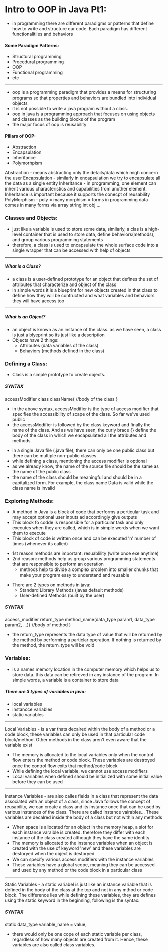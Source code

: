 # Intro to OOP in Java Pt1:
* in programming there are different paradigms or patterns that define 
    how to write and structure our code. Each paradigm has different functionalitiies and behaviors
#### Some Paradigm Patterns:
* Structural programming
* Procedural programming
* OOP
* Functional programming
* etc
***   
* oop is a programming paradigm that provides a means for structuring 
    programs so that properties and behaviors are bundled into individual objects
* it is not possible to write a java program without a class. 
* oop in java is a programming approach that focuses on using objects and 
    classes as the building blocks of the program
* the major focus of oop is reusability
#### Pillars of OOP:
* Abstraction
* Encapsulation
* Inheritance
* Polymorhpism

Abstraction - means abstracting only the details/data which migh concern 
    the user
Encapsulation - similarly in encapsulation we try to encapsulate all the 
    data as a single entity
Inheritance - in programming, one element can inherit various 
    characteristics and capabilities from another element. Inheritance is important because it supports the conecpt of reusability
PolyMorphism - poly = many morphism = forms in programming data comes in 
    many forms via array string int obj ...

### Classes and Objects:
* just like a variable is used to store some data, similarly, a clas is a 
    high-level container that is used to store data, define behaviors(methods), and group various programming statements
* therefore, a class is used to encapsulate the whole surface code into a 
    single wrapper that can be accessed with help of objects 
***   
##### What is a Class?
- a class is a user-defined prototype for an object that defines the set 
    of attributes that characterize and object of the class
- in simple words it is a blueprint for new objects created in that class 
    to define how they will be contructed and what variables and behaviors they will have access too
***   
##### What is an Object?
- an object is known as an instance of the class. as we have seen, a 
    class is just a blyeprint so its just like a description
- Objects have 2 things: 
    * Attributes (data variables of the class)
    * Behaviors (methods defined in the class)
    
### Defining a Class:
* Class is a simple prototype to create objects. 
##### SYNTAX #####   
accessModifier class className{
    //body of the class
}
* in the above syntax, accessModifier is the type of access modifier that 
    specifies the accessibility of scape of the class. So far we've used public
* the accessModifier is followed by the class keyword and finally the
     name of the class. And as we have seen, the curly brace {} define the body of the class in which we encapsulated all the attributes and methods
- in a single Java file (.java file), there can only be one public class 
    but there can be multiple non-public classes
- while defining a class, mentioning the access modifier is optional
- as we already know, the name of the source file should be the same as 
    the name of the public class 
- the name of the class should be meaningful and should be in a 
    capitalized form. For example, the class name Data is valid while the class name is invalid

### Exploring Methods:
- A method in Java is a block of code that performs a perticular task and 
    may accept optional user inputs ad accordingly give outputs
- This block fo codde is responsible for a particular task and only 
    executes when they are called, which is in simple words when we want them to execute
- This block of code is written once and can be executed 'n' number of 
    times (whenever its called)
* 1st reason methods are important: resuablility (write once exe anytime)
* 2nd reason: methods help us group various programming statements that 
    are responsible to perform an operation
    - methods help to divide a complex problem into smaller chunks that 
        make your program easy to understand and reusable
- There are 2 types on methods in java:
    * Standard Library Methods (javas default methods)
    * User-defined Methods (built by the user)
##### SYNTAX #####   
access_modifier return_type
method_name(data_type param1, data_type param2, ...){
    //body of method
}
- the return_type represents the data type of value that will be returned 
    by the method by performing a particlar operation. If nothing is returned by the method, the return_type will be void

### Variables:
* is a names memory location in the computer memory which helps us to 
    store data. this data can be retireved in any instance of the program. In simple words, a variable is a container to store data
##### There are 3 types of variables in java:
* local variables
* instancce variables
* static variables
***   
Local Variables - is a var thats decalred within the body of a method or 
    a code block, these variables can only be used in that particular code block/method. Other methods in the class aren't even aware that the variable exist 
* The memory is allocated to the local variables only when the control 
    flow enters the method or code block. These variables are destroyed once the control flow exits that method/code block
* While defining the local variable, we cannot use access modifiers
* Local variables when defined should be initialized with some initial 
    value before they can be used
***     
Instance Variables - are also calles fields in a class that represent the 
    data associated with an object of a class, since Java follows the concept of reusability, we can create a class and its instance once that can be used by various instances of the class. There are called instance vairables... These variables are decalred inside the body of a class but not within any methods
* When space is allocated for an object in the memory heap, a slot for 
    each instance varaible is created. therefore they differ with each instance of the class created although they have the same identity
* The memory is allocated to the instance variables when an object is 
    created with the use of keyword 'new' and these variables are destoryed when the object is destoryed
* We can specify various access modifiers with the instance variables
* These variables have a global scope, meaning they can be accessed and 
    used by any method or the code block in a particular class
***   
Static Variables - a static variabel is just like an instance variable 
    that is defined in the body of the class at the top and not in any mthod or code block. The difference lies while defining these variables, they are defines using the static keyword in the beginning, following is the syntax:
##### SYNTAX #####    
static data_type variable_name = value;
* there would only be one cope of each static variable per class, 
    regardless of how many objects are created from it. Hence, these variables are also called class variables.
    
